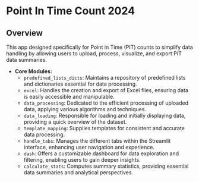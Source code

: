 # Point In Time Count 2024

## Overview
This app designed specifically for Point in Time (PIT) counts to simplify data handling by allowing users to upload, process, visualize, and export PIT data summaries.

- **Core Modules:**
  - `predefined_lists_dicts`: Maintains a repository of predefined lists and dictionaries essential for data processing.
  - `excel`: Handles the creation and export of Excel files, ensuring data is easily accessible and manipulable.
  - `data_processing`: Dedicated to the efficient processing of uploaded data, applying various algorithms and techniques.
  - `data_loading`: Responsible for loading and initially displaying data, providing a quick overview of the dataset.
  - `template_mapping`: Supplies templates for consistent and accurate data processing.
  - `handle_tabs`: Manages the different tabs within the Streamlit interface, enhancing user navigation and experience.
  - `dash`: Offers a customizable dashboard for data exploration and filtering, enabling users to gain deeper insights.
  - `calculate_stats`: Computes summary statistics, providing essential data summaries and analytical perspectives.